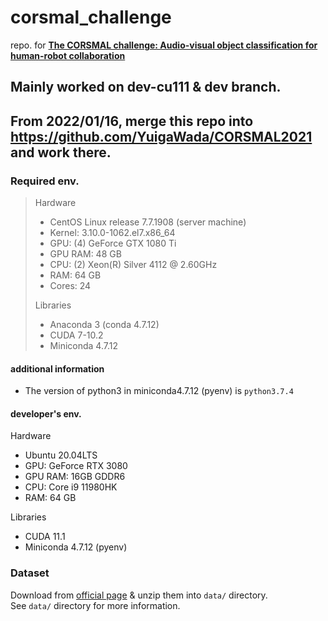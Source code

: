 # corsmal_challenge
repo. for [**The CORSMAL challenge: Audio-visual object classification for human-robot collaboration**](https://corsmal.eecs.qmul.ac.uk/challenge.html)

## Mainly worked on dev-cu111 & dev branch.

## From 2022/01/16, merge this repo into https://github.com/YuigaWada/CORSMAL2021 and work there.

### Required env.
> Hardware
> - CentOS Linux release 7.7.1908 (server machine)
> - Kernel: 3.10.0-1062.el7.x86_64
> - GPU: (4) GeForce GTX 1080 Ti
> - GPU RAM: 48 GB
> - CPU: (2) Xeon(R) Silver 4112 @ 2.60GHz
> - RAM: 64 GB
> - Cores: 24
> 
> Libraries
> - Anaconda 3 (conda 4.7.12)
> - CUDA 7-10.2
> - Miniconda 4.7.12

#### additional information
- The version of python3 in miniconda4.7.12 (pyenv) is `python3.7.4`

#### developer's env.
Hardware
- Ubuntu 20.04LTS
- GPU: GeForce RTX 3080
- GPU RAM: 16GB GDDR6
- CPU: Core i9 11980HK
- RAM: 64 GB

Libraries
- CUDA 11.1
- Miniconda 4.7.12 (pyenv)

### Dataset
Download from [official page](https://corsmal.eecs.qmul.ac.uk/containers_manip.html) & unzip them into `data/` directory.  
See `data/` directory for more information.
